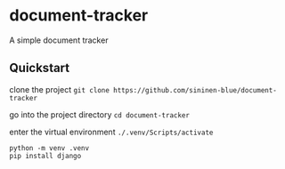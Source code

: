 # document-tracker
 A simple document tracker


## Quickstart
clone the project
``git clone https://github.com/sininen-blue/document-tracker``

go into the project directory
``cd document-tracker``

enter the virtual environment
``./.venv/Scripts/activate``

```
python -m venv .venv
pip install django
```
